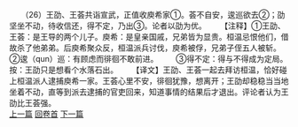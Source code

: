 　　（26）王劭、王荟共诣宣武，正值收庾希家①。荟不自安，逡巡欲去②；劭坚坐不动，待收信还，得不定，乃出③。论者以劭为优。
　　【注释】①王劭、王荟：是王导的两个儿子。庾希：是皇亲国戚，兄弟皆为显贵。桓温忌恨他们，借故杀了他弟弟。后庾希聚众反，桓温派兵讨伐，庾希被俘，兄弟子侄五人被斩。②逡（qun）巡：有顾虑而徘徊不敢前进。
　　③得不定：得与不得成为定局。按：王劭只是想看个水落石出。
　　【译文】王劭、王荟一起去拜访桓温，恰好碰上桓温派人逮捕庾希一家。王荟心里不安，徘徊犹豫，想离开；王劭却稳稳当当地坐着不动，直等到派去逮捕的官吏回来，知道事情的结果后才退出。评论者认为王劭比王荟强。
<br>[上一篇](06_25) [回卷首](06_00) [下一篇](06_27)
